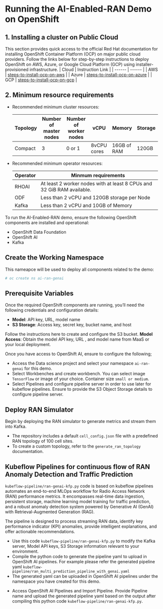 # Running the AI-Enabled-RAN Demo on OpenShift

## 1. Installing a cluster on Public Cloud
This section provides quick access to the official Red Hat documentation for installing OpenShift Container Platform (OCP) on major public cloud providers. Follow the links below for step-by-step instructions to deploy OpenShift on AWS, Azure, or Google Cloud Platform (GCP) using installer-provisioned infrastructure.
| Cloud | Instruction Link | 
| ------ | ------ |
|    AWS    |   [steps-to-install-ocp-on-aws](https://docs.redhat.com/en/documentation/openshift_container_platform/4.18/html/installing_on_aws/installer-provisioned-infrastructure#installing-aws-default)     |
|      Azure  |  [steps-to-install-ocp-on-azure](https://docs.redhat.com/en/documentation/openshift_container_platform/4.18/html/installing_on_azure/installer-provisioned-infrastructure#installing-azure-default)     |
|    GCP   |   [steps-to-install-ocp-on-gcp](https://docs.redhat.com/en/documentation/openshift_container_platform/4.18/html/installing_on_gcp/installing-gcp-default#prerequisites)     |

## 2. Minimum resource requirements

- Recommended minimum cluster resources:


   | Topology | Number of master nodes       | Number of worker nodes | vCPU    | Memory  | Storage       |
    |-----------------|----------------|----------------|----------------|----------------|----------------|
     | Compact       | 3              |    0 or 1            | 8vCPU cores              |      16GB of RAM          | 120GB           |    

- Recommended minimum operator resources:


   | Operator |                        Minmum requirements |
    | ------             |          ------ |
    |   RHOAI            |     At least 2 worker nodes with at least 8 CPUs and 32 GiB RAM available.    |   
    |   ODF           |    Less than 2 vCPU and 120GB storage per Node     | 
    |   Kafka           |    Less than 2 vCPU and 10GB of Memory     |  


To run the AI-Enabled-RAN demo, ensure the following OpenShift components are installed and operational:

- OpenShift Data Foundation
- OpenShift AI
- Kafka

## Create the Working Namespace

This nameapce will be used to deploy all components related to the demo:

```bash
# oc create ns ai-ran-genai
```

## Prerequisite Variables

Once the required OpenShift components are running, you’ll need the following credentials and configuration details:

- **Model**: API key, URL, model name
- **S3 Storage**: Access key, secret key, bucket name, and host

Follow the instructions here to create and configure the S3 bucket.
**Model Access**: Obtain the model API key, URL , and model name from MaaS or your local deployment.

Once you have access to OpenShift AI, ensure to configure the following;
- Access the Data science project and select your namespace `ai-ran-genai` for this demo.
- Select Workbenches and create workbench. You can select image `TensorFlow` or image of your choice. Container size `small or medium`.
- Select Pipelines and configure pipeline server in order to use later for kubeflow pipelines. Ensure to provide the S3 Object Storage details to configure pipeline server.

## Deploy RAN Simulator 

Begin by deploying the RAN simulator to generate metrics and stream them into Kafka.

* The repository includes a default `cell_config.json` file with a predefined RAN topology of 100 cell sites.
* To create a custom topology, refer to the `generate_ran_topology` documentation.

## Kubeflow Pipelines for continuous flow of RAN Anomaly Detection and Traffic Prediction

`kubeflow-pipeline/ran-genai-kfp.py` code is based on kubeflow pipelines automates an end-to-end MLOps workflow for Radio Access Network (RAN) performance metrics. It encompasses real-time data ingestion, persistent storage, machine learning model training for traffic prediction, and a robust anomaly detection system powered by Generative AI (GenAI) with Retrieval-Augmented Generation (RAG).

The pipeline is designed to process streaming RAN data, identify key performance indicator (KPI) anomalies, provide intelligent explanations, and offer actionable recommendations.

* Use this code `kubeflow-pipeline/ran-genai-kfp.py` to modify the Kafka server, Model API keys, S3 Storage information relevant to your environment.
* Compile the python code to generate the pipeline yaml to upload in OpenShift AI pipelines. For example please refer the generated pipeline yaml `kubeflow-pipeline/ran_multi_prediction_pipeline_with_genai.yaml`
* The generated yaml can be uploaded in OpenShift AI pipelines under the namespace you have created for this demo. 

- Access OpenShift AI Pipelines and Import Pipeline. Provide Pipeline name and upload the generated pipeline yaml based on the output after compiling this python code `kubeflow-pipeline/ran-genai-kfp.py`.



